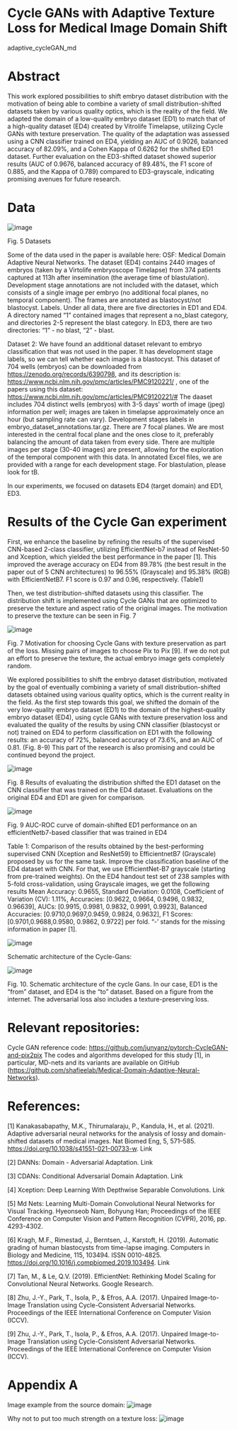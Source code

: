 
# Cycle GANs with Adaptive Texture Loss for Medical Image Domain Shift 
adaptive_cycleGAN_md

# Abstract
This work explored possibilities to shift embryo dataset distribution with the motivation of being able to combine a variety of small distribution-shifted datasets taken by various quality optics, which is the reality of the field. We adapted the domain of a low-quality embryo dataset (ED1) to match that of a high-quality dataset (ED4) created by Vitrolife Timelapse, utilizing Cycle GANs with texture preservation. The quality of the adaptation was assessed using a CNN classifier trained on ED4, yielding an AUC of 0.9026, balanced accuracy of 82.09%, and a Cohen Kappa of 0.6262 for the shifted ED1 dataset. Further evaluation on the ED3-shifted dataset showed superior results (AUC of 0.9676, balanced accuracy of 89.48%, the F1 score of 0.885, and the Kappa of 0.789) compared to ED3-grayscale, indicating promising avenues for future research.

# Data
![image](https://github.com/user-attachments/assets/b6998203-ebd9-4291-b6ae-95c847f32a44)

Fig. 5 Datasets

Some of the data used in the paper is available here: OSF: Medical Domain Adaptive Neural Networks. The dataset (ED4) contains 2440 images of embryos (taken by a Virtolife embryoscope Timelapse) from 374 patients captured at 113h after insemination (the average time of blastulation). Development stage annotations are not included with the dataset, which consists of a single image per embryo (no additional focal planes, no temporal component). The frames are annotated as blastocyst/not blastocyst.
Labels. Under all data, there are five directories in ED1 and ED4. A directory named “1” contained images that represent a no_blast category, and directories 2-5 represent the blast category. In ED3, there are two directories: “1” - no blast, “2” - blast.

Dataset 2: We have found an additional dataset relevant to embryo classification that was not used in the paper. It has development stage labels, so we can tell whether each image is a blastocyst. This dataset of 704 wells (embryos) can be downloaded from https://zenodo.org/records/6390798, and its description is: https://www.ncbi.nlm.nih.gov/pmc/articles/PMC9120221/ , one of the papers using this dataset: https://www.ncbi.nlm.nih.gov/pmc/articles/PMC9120221/# The daaset includes 704 distinct wells (embryos) with 3-5 days' worth of image (jpeg) information per well; images are taken in timelapse approximately once an hour (but sampling rate can vary). Development stages labels in embryo_dataset_annotations.tar.gz. There are 7 focal planes. We are most interested in the central focal plane and the ones close to it, preferably balancing the amount of data taken from every side. There are multiple images per stage (30-40 images) are present, allowing for the exploration of the temporal component with this data. In annotated Excel files, we are provided with a range for each development stage. For blastulation, please look for tB.

In our experiments, we focused on datasets ED4 (target domain) and ED1, ED3.

# Results of the Cycle Gan experiment
First, we enhance the baseline by refining the results of the supervised CNN-based 2-class classifier, utilizing EfficientNet-b7 instead of ResNet-50 and Xception, which yielded the best performance in the paper [1]. This improved the average accuracy on ED4 from 89.78% (the best result in the paper out of 5 CNN architectures) to 96.55% (Grayscale) and 95.38% (RGB) with EfficientNetB7. F1 score is 0.97 and 0.96, respectively. (Table1) 

Then, we test distribution-shifted datasets using this classifier. The distribution shift is implemented using Cycle GANs that are optimized to preserve the texture and aspect ratio of the original images. The motivation to preserve the texture can be seen in Fig. 7

![image](https://github.com/user-attachments/assets/d7fc562f-d36b-4733-856a-c38ea23078f7)

Fig. 7 Motivation for choosing Cycle Gans with texture preservation as part of the loss. Missing pairs of images to choose Pix to Pix [9]. If we do not put an effort to preserve the texture, the actual embryo image gets completely random.


We explored possibilities to shift the embryo dataset distribution, motivated by the goal of eventually combining a variety of small distribution-shifted datasets obtained using various quality optics, which is the current reality in the field. As the first step towards this goal, we shifted the domain of the very low-quality embryo dataset (ED1) to the domain of the highest-quality embryo dataset (ED4), using cycle GANs with texture preservation loss and evaluated the quality of the results by using CNN classifier (blastocyst or not) trained on ED4 to perform classification on ED1 with the following results:  an accuracy of 72%, balanced accuracy of 73.6%, and an AUC of 0.81. (Fig. 8-9) This part of the research is also promising and could be continued beyond the project.

![image](https://github.com/user-attachments/assets/174ad845-efb2-46da-ae98-222bb7953e9f)

Fig. 8 Results of evaluating the distribution shifted the ED1 dataset on the CNN classifier that was trained on the ED4 dataset. Evaluations on the original ED4 and ED1 are given for comparison.

![image](https://github.com/user-attachments/assets/8424fa3e-d52b-41c8-bb3f-e1dfbc00e9bd)

Fig. 9 AUC-ROC curve of domain-shifted ED1 performance on an efficientNetb7-based classifier that was trained in ED4

Table 1: Comparison of the results obtained by the best-performing supervised CNN (Xception and ResNet59)  to  EfficientnetB7 (Grayscale) proposed by us for the same task. Improve the classification baseline of the ED4 dataset with CNN. For that, we use EfficientNet-B7 grayscale (starting from pre-trained weights). On the ED4 handout test set of 238 samples with 5-fold cross-validation, using Grayscale images, we get the following results Mean Accuracy: 0.9655, Standard Deviation: 0.0108, Coefficient of Variation (CV): 1.11%, Accuracies: [0.9622, 0.9664, 0.9496, 0.9832, 0.96639], AUCs: [0.9915, 0.9981, 0.9832, 0.9991, 0.9923], Balanced Accuracies: [0.9710,0.9697,0.9459, 0.9824, 0.9632], F1 Scores: [0.9701,0.9688,0.9580, 0.9862, 0.9722] per fold. “-’ stands for the missing information in paper [1].

![image](https://github.com/user-attachments/assets/d89ae214-186f-4488-afaa-d8c97467f2bd)

Schematic architecture of the Cycle-Gans:

![image](https://github.com/user-attachments/assets/8ec957a1-8d6e-4042-adba-a8981fd1a008)

Fig. 10. Schematic architecture of the cycle Gans. In our case, ED1 is the “from” dataset, and ED4 is the “to” dataset. Based on a figure from the internet. The adversarial loss also includes a texture-preserving loss.


# Relevant repositories:
Cycle GAN reference code: https://github.com/junyanz/pytorch-CycleGAN-and-pix2pix 
The codes and algorithms developed for this study [1], in particular, MD-nets
and its variants are available on GitHub (https://github.com/shafieelab/Medical-Domain-Adaptive-Neural-Networks).

# References:
[1] Kanakasabapathy, M.K., Thirumalaraju, P., Kandula, H., et al. (2021). Adaptive adversarial neural networks for the analysis of lossy and domain-shifted datasets of medical images. Nat Biomed Eng, 5, 571–585. https://doi.org/10.1038/s41551-021-00733-w. Link

[2] DANNs: Domain - Adversarial Adaptation. Link

[3] CDANs: Conditional Adversarial Domain Adaptation. Link

[4] Xception: Deep Learning With Depthwise Separable Convolutions. Link

[5] Md Nets: Learning Multi-Domain Convolutional Neural Networks for Visual Tracking. Hyeonseob Nam, Bohyung Han; Proceedings of the IEEE Conference on Computer Vision and Pattern Recognition (CVPR), 2016, pp. 4293-4302.

[6] Kragh, M.F., Rimestad, J., Berntsen, J., Karstoft, H. (2019). Automatic grading of human blastocysts from time-lapse imaging. Computers in Biology and Medicine, 115, 103494. ISSN 0010-4825. https://doi.org/10.1016/j.compbiomed.2019.103494. Link

[7] Tan, M., & Le, Q.V. (2019). EfficientNet: Rethinking Model Scaling for Convolutional Neural Networks. Google Research.

[8] Zhu, J.-Y., Park, T., Isola, P., & Efros, A.A. (2017). Unpaired Image-to-Image Translation using Cycle-Consistent Adversarial Networks. Proceedings of the IEEE International Conference on Computer Vision (ICCV). 

[9] Zhu, J.-Y., Park, T., Isola, P., & Efros, A.A. (2017). Unpaired Image-to-Image Translation using Cycle-Consistent Adversarial Networks. Proceedings of the IEEE International Conference on Computer Vision (ICCV).








# Appendix A

Image example from the source domain:
![image](https://github.com/natalyasegal/adaptive_cycleGAN_md/assets/71938116/762bf556-3e63-4148-ab60-6fcacc48fb4f)


Why not to put too much strength on a texture loss:
![image](https://github.com/natalyasegal/adaptive_cycleGAN_md/assets/71938116/b9cfcdd2-cdbe-4109-a9c6-3eb127d507d4)





